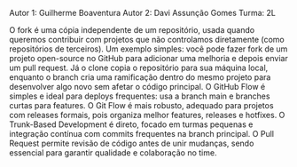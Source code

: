 Autor 1: Guilherme Boaventura
Autor 2: Davi Assunção Gomes
Turma: 2L


O fork é uma cópia independente de um repositório, usada quando queremos contribuir com projetos que não controlamos diretamente (como repositórios de terceiros). Um exemplo simples: você pode fazer fork de um projeto open-source no GitHub para adicionar uma melhoria e depois enviar um pull request. Já o clone copia o repositório para sua máquina local, enquanto o branch cria uma ramificação dentro do mesmo projeto para desenvolver algo novo sem afetar o código principal. O GitHub Flow é simples e ideal para deploys frequentes: usa a branch main e branches curtas para features. O Git Flow é mais robusto, adequado para projetos com releases formais, pois organiza melhor features, releases e hotfixes. O Trunk-Based Development é direto, focado em turmas pequenas e integração contínua com commits frequentes na branch principal. O Pull Request permite revisão de código antes de unir mudanças, sendo essencial para garantir qualidade e colaboração no time.